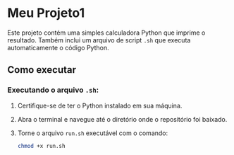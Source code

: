 # Meu Projeto1

Este projeto contém uma simples calculadora Python que imprime o resultado. Também inclui um arquivo de script `.sh` que executa automaticamente o código Python.

## Como executar

### Executando o arquivo `.sh`:

1. Certifique-se de ter o Python instalado em sua máquina.
2. Abra o terminal e navegue até o diretório onde o repositório foi baixado.
3. Torne o arquivo `run.sh` executável com o comando:

   ```bash
   chmod +x run.sh
